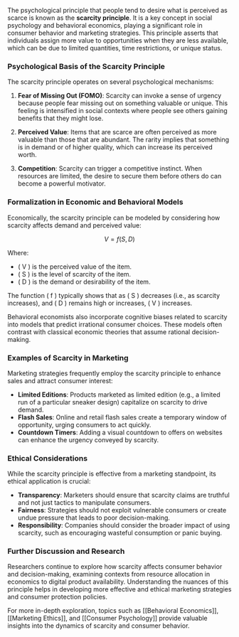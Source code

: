 The psychological principle that people tend to desire what is perceived as scarce is known as the **scarcity principle**. It is a key concept in social psychology and behavioral economics, playing a significant role in consumer behavior and marketing strategies. This principle asserts that individuals assign more value to opportunities when they are less available, which can be due to limited quantities, time restrictions, or unique status.

### Psychological Basis of the Scarcity Principle

The scarcity principle operates on several psychological mechanisms:

1. **Fear of Missing Out (FOMO)**: Scarcity can invoke a sense of urgency because people fear missing out on something valuable or unique. This feeling is intensified in social contexts where people see others gaining benefits that they might lose.

2. **Perceived Value**: Items that are scarce are often perceived as more valuable than those that are abundant. The rarity implies that something is in demand or of higher quality, which can increase its perceived worth.

3. **Competition**: Scarcity can trigger a competitive instinct. When resources are limited, the desire to secure them before others do can become a powerful motivator.

### Formalization in Economic and Behavioral Models

Economically, the scarcity principle can be modeled by considering how scarcity affects demand and perceived value:

$$ V = f(S, D) $$

Where:
- \( V \) is the perceived value of the item.
- \( S \) is the level of scarcity of the item.
- \( D \) is the demand or desirability of the item.

The function \( f \) typically shows that as \( S \) decreases (i.e., as scarcity increases), and \( D \) remains high or increases, \( V \) increases.

Behavioral economists also incorporate cognitive biases related to scarcity into models that predict irrational consumer choices. These models often contrast with classical economic theories that assume rational decision-making.

### Examples of Scarcity in Marketing

Marketing strategies frequently employ the scarcity principle to enhance sales and attract consumer interest:

- **Limited Editions**: Products marketed as limited edition (e.g., a limited run of a particular sneaker design) capitalize on scarcity to drive demand.
- **Flash Sales**: Online and retail flash sales create a temporary window of opportunity, urging consumers to act quickly.
- **Countdown Timers**: Adding a visual countdown to offers on websites can enhance the urgency conveyed by scarcity.

### Ethical Considerations

While the scarcity principle is effective from a marketing standpoint, its ethical application is crucial:

- **Transparency**: Marketers should ensure that scarcity claims are truthful and not just tactics to manipulate consumers.
- **Fairness**: Strategies should not exploit vulnerable consumers or create undue pressure that leads to poor decision-making.
- **Responsibility**: Companies should consider the broader impact of using scarcity, such as encouraging wasteful consumption or panic buying.

### Further Discussion and Research

Researchers continue to explore how scarcity affects consumer behavior and decision-making, examining contexts from resource allocation in economics to digital product availability. Understanding the nuances of this principle helps in developing more effective and ethical marketing strategies and consumer protection policies. 

For more in-depth exploration, topics such as [[Behavioral Economics]], [[Marketing Ethics]], and [[Consumer Psychology]] provide valuable insights into the dynamics of scarcity and consumer behavior.